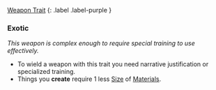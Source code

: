 
[Weapon Trait](Game/Core/Weapon-Traits)
{: .label .label-purple }

### Exotic
*This weapon is complex enough to require special training to use effectively.*
* To wield a weapon with this trait you need narrative justification or specialized training.
* Things you **create** require 1 less [Size](Game/Handling-Equipment#Size) of [Materials](Game/Materials).